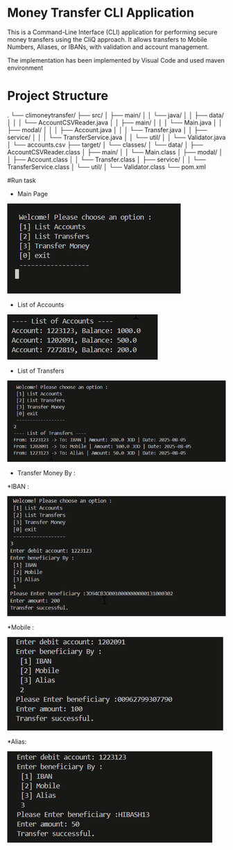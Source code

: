# Money Transfer CLI Application

This is a Command-Line Interface (CLI) application for performing secure money transfers using the CliQ approach. It allows transfers to Mobile Numbers, Aliases, or IBANs, with validation and account management.

The implementation has been implemented by Visual Code and used maven environment

# Project Structure
.
└── climoneytransfer/
    ├── src/
    │   ├── main/
    │   │   └── java/
    │   │       ├── data/
    │   │       │   └── AccountCSVReader.java
    │   │       ├── main/
    │   │       │   └── Main.java
    │   │       ├── modal/
    │   │       │   ├── Account.java
    │   │       │   └── Transfer.java
    │   │       ├── service/
    │   │       │   └── TransferService.java
    │   │       └── util/
    │   │           └── Validator.java
    │   └── accounts.csv
    ├── target/
    │   └── classes/
    │       └── data/
    │           ├── AccountCSVReader.class
    │           ├── main/
    │           │   └── Main.class
    │           ├── modal/
    │           │   ├── Account.class
    │           │   └── Transfer.class
    │           ├── service/
    │           │   └── TransferService.class
    │           └── util/
    │               └── Validator.class
    └── pom.xml

#Run task

- Main Page

![alt text](image.png)

- List of Accounts

![alt text](image-1.png)

- List of Transfers

![alt text](image-5.png)

- Transfer Money By :

*IBAN :

![alt text](image-2.png)

*Mobile :

![alt text](image-3.png)

*Alias:

![alt text](image-4.png)






